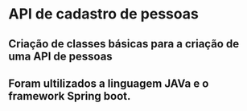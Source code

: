 ﻿# API de cadastro de pessoas
## Criação de classes básicas para a criação de uma API de pessoas
## Foram ultilizados a linguagem JAVa e o framework Spring boot.
